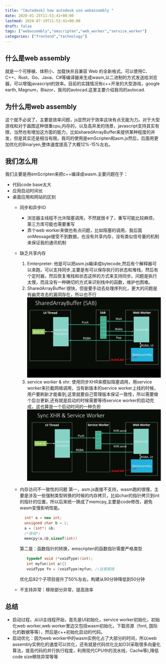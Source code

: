 ```yaml
---
title: "[Autodesk] how autodesk use webassembly "
date: 2020-01-25T11:53:41+08:00
lastmod: 2020-07-19T11:53:41+08:00
draft: false
tags: ["webassembly","emscripten","web_worker","service_worker"]
categories: ["frontend","technology"]
---
```


## 什么是web assembly
就是一个可移植、体积小、加载快并且兼容 Web 的全新格式。可以使用C、C++、Rust、Go、Java、C#等编译器来生成wasm,以二进制的方式发送给浏览器，可以增强javascript的效率。目前的实践情况有c++开发的大型游戏，google earth, Magnum，Blazor，我司的autocad.这里主要介绍我司的autocad.
## 为什么用web assembly
这个就不必说了，主要是效率问题，js显然对于效率这块有点无能为力。对于大型游戏和对于画图这种很重cpu,内存的，以及高并发的场景，javascript支持其实有限，当然也有增加这方面的能力，比如sharedArrayBuffer来提供某种程度的并发，但是其实还是相当有限。我司的使用是emScripten和asm.js然后，后面用更加优化的Binaryen,整体速度提高了大概12%-15%左右。
## 我们怎么用
我们主要是用emScripten来把c++编译成wasm.主要问题在于：
* 代码code base太大
* 应用启动时间长
* 桌面应用和网站的区别
  * 同步和异步IO
    * 浏览器主线程不允许阻塞调用，不然就很卡了，重写可能比较麻烦，第三方库可能也需要重写
    * 弄个web worker来做也有点问题，比如阻塞的调用，我后面onMessage接受不到数据，也没有共享内存，没有类似信号量的机制来保证我的通讯机制
  * 缺乏共享内存
      1. Emterpreter: 他是可以把asm.js编译成bytecode,然后有个解释器可以来跑，可以支持同步,主要是有可以保存执行的状态和堆栈，然后有个定时器，然后恢复堆栈和状态这样的方式来支持同步。问题是执行太慢，而且没有一种确切的方式来识别栈中的函数，维护也困难。
      2. SharedArrayBuffer:很快，但是要手动去处理序列化，更大的问题是有幽灵攻击的漏洞存在，所以也不行
        ![SharedArrayBuffer](/images/9.png)
      3. service worker & xhr: 使用同步XHR来模拟阻塞调用，用service worker来拦截网络调用，当有新版本的service worker上线的时候，用户要刷新才能看到,这里就要自己管理版本保证一致性，所以需要做个后台更新,还有就是启动的时候需要等待service worker的启动完成，这也算是一个启动时间的一种负担
        ![Service Worker & Sync XHR](/images/11.png)

   
  * 内存访问不一致性的问题
    第一，asm.js直接不支持，wasm跑的很慢，主要是涉及一些强制类型转换的时候的内存拷贝，比如char的指针拷贝到int的指针的位置，所以后来统一换成了memcpy,主要是code修改，避免wasm变慢影响性能。
    
      ```C++
        int* a = new int;
        unsigned char b = 1;
        a = (int*) &b;
        /*改成*/
        memcpy(a,&b,sizeof(int))
      ```
    第二是：函数指针的转换，emscripten的函数指针需要严格类型

      ```C++
         typedef void (*voidType)(int);
         int myfun(int a){}
         voidType fn = (voidType)myfun; //这里报错 
      ```
    优化后82个子项目提升了50%左右，构建从90分钟降低到50分钟
  * 不支持异常：移除部分异常，提高效率

## 总结
  * 启动过程，从UI主线程开始，首先是UI初始化，service worker初始化，初始化web worker,web worker里边又包括wasm初始化，下载资源（font, 国际化的数据等等），然后是c++初始化启动的代码。
  * 启动优化：因为web worker中的wasm实例化占了大部分的时间，所以web assembly实例化的速度可以优化，还有就是代码优化比如O3(采取很多向量化算法，提高代码的并行执行程度，利用现代CPU中的流水线，Cache等),降低code size移除异常等等

